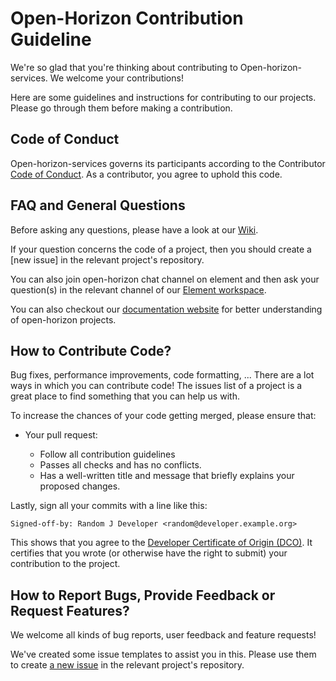 # Open-Horizon Contribution Guideline

We're so glad that you're thinking about contributing to Open-horizon-services. We welcome your contributions!

Here are some guidelines and instructions for contributing to our projects. Please go through them before making a contribution.

## Code of Conduct

Open-horizon-services governs its participants according to the Contributor [Code of Conduct](https://lfprojects.org/policies/code-of-conduct/). As a contributor, you agree to uphold this code. 

## FAQ and General Questions

Before asking any questions, please have a look at our [Wiki](https://wiki.lfedge.org/display/OH/Project+Contributions). 

If your question concerns the code of a project, then you should create a [new issue] in the relevant project's repository.

You can also join open-horizon chat channel on element and then ask your question(s) in the relevant channel of our [Element workspace](https://chat.lfx.linuxfoundation.org/#/welcome).

You can also checkout our [documentation website](https://open-horizon.github.io/) for better understanding of open-horizon projects.

## How to Contribute Code?

Bug fixes, performance improvements, code formatting, ...
There are a lot ways in which you can contribute code!
The issues list of a project is a great place to find something that you can help us with.

To increase the chances of your code getting merged, please ensure that:
* Your pull request:

    * Follow all contribution guidelines
    * Passes all checks and has no conflicts.
    * Has a well-written title and message that briefly explains your proposed changes.

Lastly, sign all your commits with a line like this:

```
Signed-off-by: Random J Developer <random@developer.example.org>
```

This shows that you agree to the [Developer Certificate of Origin (DCO)](https://developercertificate.org/). It certifies that you wrote (or otherwise have the right to submit) your contribution to the project.

## How to Report Bugs, Provide Feedback or Request Features?

We welcome all kinds of bug reports, user feedback and feature requests!

We've created some issue templates to assist you in this. Please use them to create [a new issue](https://help.github.com/en/github/managing-your-work-on-github/creating-an-issue) in the relevant project's repository.
